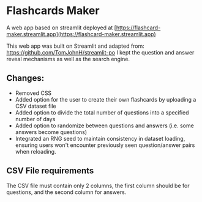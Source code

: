 # Flashcards Maker

A web app based on streamlit deployed at [https://flashcard-maker.streamlit.app](https://flashcard-maker.streamlit.app)

This web app was built on Streamlit and adapted from: https://github.com/TomJohnH/streamlit-po
I kept the question and answer reveal mechanisms as well as the search engine.

## Changes:

- Removed CSS
- Added option for the user to create their own flashcards by uploading a CSV dataset file
- Added option to divide the total number of questions into a specified number of days
- Added option to randomize between questions and answers (i.e. some answers become questions)
- Integrated an RNG seed to maintain consistency in dataset loading, ensuring users won't encounter previously seen question/answer pairs when reloading.

## CSV File requirements

The CSV file must contain only 2 columns, the first column should be for questions, and the second column for answers.